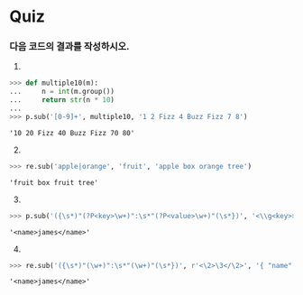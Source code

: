 # Quiz



### 다음 코드의 결과를 작성하시오.

1. 

```python
>>> def multiple10(m):
...     n = int(m.group())
...     return str(n * 10)
...
>>> p.sub('[0-9]+', multiple10, '1 2 Fizz 4 Buzz Fizz 7 8')
```

```
'10 20 Fizz 40 Buzz Fizz 70 80'
```



2. 

```python
>>> re.sub('apple|orange', 'fruit', 'apple box orange tree')
```

```
'fruit box fruit tree'
```



3.

```python
>>> p.sub('({\s*)"(?P<key>\w+)":\s*"(?P<value>\w+)"(\s*})', '<\\g<key>>\\g<value></\\g<key>>', '{ "name": "james" }')
```

```
'<name>james</name>'
```



4.

```python
>>> re.sub('({\s*)"(\w+)":\s*"(\w+)"(\s*})', r'<\2>\3</\2>', '{ "name": "james" }')
```

```
'<name>james</name>'
```

